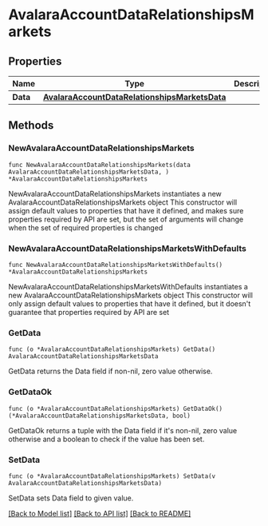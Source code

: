 # AvalaraAccountDataRelationshipsMarkets

## Properties

Name | Type | Description | Notes
------------ | ------------- | ------------- | -------------
**Data** | [**AvalaraAccountDataRelationshipsMarketsData**](AvalaraAccountDataRelationshipsMarketsData.md) |  | 

## Methods

### NewAvalaraAccountDataRelationshipsMarkets

`func NewAvalaraAccountDataRelationshipsMarkets(data AvalaraAccountDataRelationshipsMarketsData, ) *AvalaraAccountDataRelationshipsMarkets`

NewAvalaraAccountDataRelationshipsMarkets instantiates a new AvalaraAccountDataRelationshipsMarkets object
This constructor will assign default values to properties that have it defined,
and makes sure properties required by API are set, but the set of arguments
will change when the set of required properties is changed

### NewAvalaraAccountDataRelationshipsMarketsWithDefaults

`func NewAvalaraAccountDataRelationshipsMarketsWithDefaults() *AvalaraAccountDataRelationshipsMarkets`

NewAvalaraAccountDataRelationshipsMarketsWithDefaults instantiates a new AvalaraAccountDataRelationshipsMarkets object
This constructor will only assign default values to properties that have it defined,
but it doesn't guarantee that properties required by API are set

### GetData

`func (o *AvalaraAccountDataRelationshipsMarkets) GetData() AvalaraAccountDataRelationshipsMarketsData`

GetData returns the Data field if non-nil, zero value otherwise.

### GetDataOk

`func (o *AvalaraAccountDataRelationshipsMarkets) GetDataOk() (*AvalaraAccountDataRelationshipsMarketsData, bool)`

GetDataOk returns a tuple with the Data field if it's non-nil, zero value otherwise
and a boolean to check if the value has been set.

### SetData

`func (o *AvalaraAccountDataRelationshipsMarkets) SetData(v AvalaraAccountDataRelationshipsMarketsData)`

SetData sets Data field to given value.



[[Back to Model list]](../README.md#documentation-for-models) [[Back to API list]](../README.md#documentation-for-api-endpoints) [[Back to README]](../README.md)


